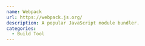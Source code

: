 ```yaml
---
name: Webpack
url: https://webpack.js.org/
description: A popular JavaScript module bundler.
categories:
  - Build Tool
---
```

